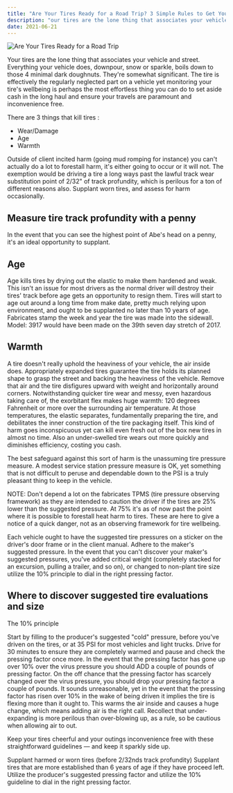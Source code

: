```yaml
---
title: "Are Your Tires Ready for a Road Trip? 3 Simple Rules to Get You There Safely" 
description: "our tires are the lone thing that associates your vehicle and street. Everything your vehicle does, downpour, snow or sparkle, boils down to those 4 minimal dark doughnuts."
date: 2021-06-21
---
```


![Are Your Tires Ready for a Road Trip](https://i.ibb.co/XbqX6Lc/Are-Your-Tires-Ready-for-a-Road-Trip.jpg)

Your tires are the lone thing that associates your vehicle and street. Everything your vehicle does, downpour, snow or sparkle, boils down to those 4 minimal dark doughnuts. They're somewhat significant. The tire is effectively the regularly neglected part on a vehicle yet monitoring your tire's wellbeing is perhaps the most effortless thing you can do to set aside cash in the long haul and ensure your travels are paramount and inconvenience free. 

There are 3 things that kill tires :

-	Wear/Damage 
-	Age 
-	Warmth 

Outside of client incited harm (going mud romping for instance) you can't actually do a lot to forestall harm, it's either going to occur or it will not. The exemption would be driving a tire a long ways past the lawful track wear substitution point of 2/32" of track profundity, which is perilous for a ton of different reasons also. Supplant worn tires, and assess for harm occasionally. 

## Measure tire track profundity with a penny 

In the event that you can see the highest point of Abe's head on a penny, it's an ideal opportunity to supplant. 

## Age 

Age kills tires by drying out the elastic to make them hardened and weak. This isn't an issue for most drivers as the normal driver will destroy their tires' track before age gets an opportunity to resign them. Tires will start to age out around a long time from make date, pretty much relying upon environment, and ought to be supplanted no later than 10 years of age. Fabricates stamp the week and year the tire was made into the sidewall. Model: 3917 would have been made on the 39th seven day stretch of 2017. 

## Warmth 

A tire doesn't really uphold the heaviness of your vehicle, the air inside does. Appropriately expanded tires guarantee the tire holds its planned shape to grasp the street and backing the heaviness of the vehicle. Remove that air and the tire disfigures upward with weight and horizontally around corners. Notwithstanding quicker tire wear and messy, even hazardous taking care of, the exorbitant flex makes huge warmth: 120 degrees Fahrenheit or more over the surrounding air temperature. At those temperatures, the elastic separates, fundamentally preparing the tire, and debilitates the inner construction of the tire packaging itself. This kind of harm goes inconspicuous yet can kill even fresh out of the box new tires in almost no time. Also an under-swelled tire wears out more quickly and diminishes efficiency, costing you cash. 

The best safeguard against this sort of harm is the unassuming tire pressure measure. A modest service station pressure measure is OK, yet something that is not difficult to peruse and dependable down to the PSI is a truly pleasant thing to keep in the vehicle. 

NOTE: Don't depend a lot on the fabricates TPMS (tire pressure observing framework) as they are intended to caution the driver if the tires are 25% lower than the suggested pressure. At 75% it's as of now past the point where it is possible to forestall heat harm to tires. These are here to give a notice of a quick danger, not as an observing framework for tire wellbeing. 

Each vehicle ought to have the suggested tire pressures on a sticker on the driver's door frame or in the client manual. Adhere to the maker's suggested pressure. In the event that you can't discover your maker's suggested pressures, you've added critical weight (completely stacked for an excursion, pulling a trailer, and so on), or changed to non-plant tire size utilize the 10% principle to dial in the right pressing factor. 

## Where to discover suggested tire evaluations and size 

The 10% principle 

Start by filling to the producer's suggested "cold" pressure, before you've driven on the tires, or at 35 PSI for most vehicles and light trucks. Drive for 30 minutes to ensure they are completely warmed and pause and check the pressing factor once more. In the event that the pressing factor has gone up over 10% over the virus pressure you should ADD a couple of pounds of pressing factor. On the off chance that the pressing factor has scarcely changed over the virus pressure, you should drop your pressing factor a couple of pounds. It sounds unreasonable, yet in the event that the pressing factor has risen over 10% in the wake of being driven it implies the tire is flexing more than it ought to. This warms the air inside and causes a huge change, which means adding air is the right call. Recollect that under-expanding is more perilous than over-blowing up, as a rule, so be cautious when allowing air to out. 

Keep your tires cheerful and your outings inconvenience free with these straightforward guidelines — and keep it sparkly side up. 

Supplant harmed or worn tires (before 2/32nds track profundity) 
Supplant tires that are more established than 6 years of age if they have proceed left. 
Utilize the producer's suggested pressing factor and utilize the 10% guideline to dial in the right pressing factor.
